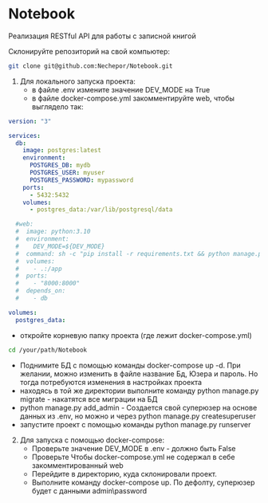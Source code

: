 # Notebook
Реализация RESTful API для работы с записной книгой


Склонируйте репозиторий на свой компьютер:

```bash
git clone git@github.com:Nechepor/Notebook.git
```

1. Для локального запуска проекта:
   - в файле .env измените значение DEV_MODE на True
   - в файле docker-compose.yml закомментируйте web, чтобы выглядело так:
```yml  
version: "3"

services:
  db:
    image: postgres:latest
    environment:
      POSTGRES_DB: mydb
      POSTGRES_USER: myuser
      POSTGRES_PASSWORD: mypassword
    ports:
      - 5432:5432
    volumes:
      - postgres_data:/var/lib/postgresql/data

  #web:
  #  image: python:3.10
  #  environment:
  #    DEV_MODE=${DEV_MODE}
  #  command: sh -c "pip install -r requirements.txt && python manage.py migrate && python manage.py runserver 0.0.0.0:8000"
  #  volumes:
  #    - .:/app
  #  ports:
  #    - "8000:8000"
  #  depends_on:
  #    - db

volumes:
  postgres_data:
```  
   - откройте корневую папку проекта (где лежит docker-compose.yml)
```bash
cd /your/path/Notebook
```
   - Поднимите БД с помощью команды docker-compose up -d. При желании, можно изменить в файле название Бд, Юзера и пароль. Но тогда потребуются изменения в настройках проекта
   - находясь в той же директории выполните команду python manage.py migrate - накатятся все миграции на БД
   - python manage.py add_admin - Создается свой суперюзер на основе данных из .env, но можно и через python manage.py createsuperuser
   - запустите проект с помощью команды python manage.py runserver

2. Для запуска с помощью docker-compose:
   - Проверьте значение DEV_MODE в .env - должно быть False
   - Проверьте Чтобы docker-compose.yml не содержал в себе закомментированный web
   - Перейдите в директорию, куда склонировали проект.
   - Выполните команду docker-compose up. По дефолту, суперюзер будет с данными admin\password